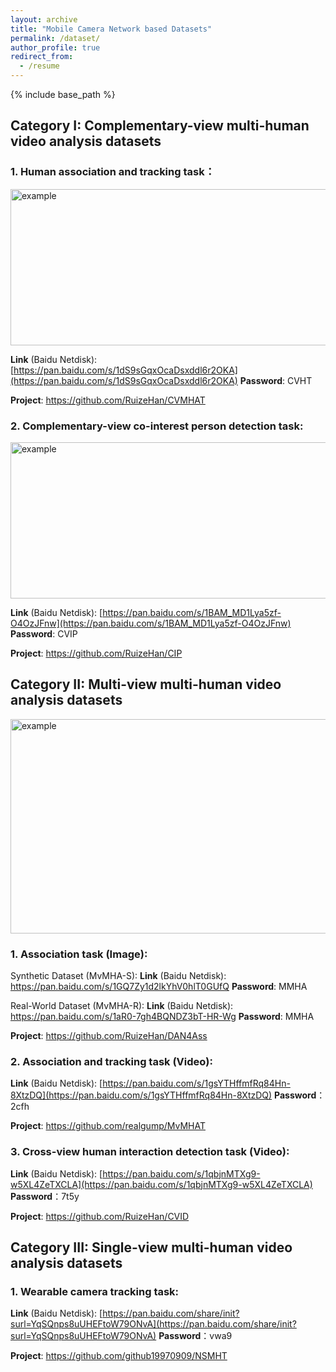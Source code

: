 ```yaml
---
layout: archive
title: "Mobile Camera Network based Datasets"
permalink: /dataset/
author_profile: true
redirect_from:
  - /resume
---
```


{% include base_path %}

## Category I: Complementary-view multi-human video analysis datasets

### 1. Human association and tracking task：

<img src="http://ruizehan.github.io/images/cvmhat.png" width="625" height="250" alt="example"/><br/>

**Link** (Baidu Netdisk): [https://pan.baidu.com/s/1dS9sGqxOcaDsxddl6r2OKA](https://pan.baidu.com/s/1dS9sGqxOcaDsxddl6r2OKA) **Password**: CVHT

**Project**: https://github.com/RuizeHan/CVMHAT

### 2. Complementary-view co-interest person detection task:

<img src="http://ruizehan.github.io/images/cip.jpg" width="625" height="250" alt="example"/><br/>

**Link** (Baidu Netdisk): [https://pan.baidu.com/s/1BAM_MD1Lya5zf-O4OzJFnw](https://pan.baidu.com/s/1BAM_MD1Lya5zf-O4OzJFnw) **Password**: CVIP

**Project**: https://github.com/RuizeHan/CIP

## Category II: Multi-view multi-human video analysis datasets

<img src="http://ruizehan.github.io/images/mvmhat.png" width="625" height="343" alt="example"/><br/>

### 1. Association task (Image):

Synthetic Dataset (MvMHA-S): **Link** (Baidu Netdisk): https://pan.baidu.com/s/1GQ7Zy1d2lkYhV0hlT0GUfQ **Password**: MMHA

Real-World Dataset (MvMHA-R): **Link** (Baidu Netdisk): https://pan.baidu.com/s/1aR0-7gh4BQNDZ3bT-HR-Wg **Password**: MMHA

**Project**: https://github.com/RuizeHan/DAN4Ass

### 2. Association and tracking task (Video):

**Link** (Baidu Netdisk): [https://pan.baidu.com/s/1gsYTHffmfRq84Hn-8XtzDQ](https://pan.baidu.com/s/1gsYTHffmfRq84Hn-8XtzDQ) **Password**：2cfh

**Project**: https://github.com/realgump/MvMHAT

### 3. Cross-view human interaction detection task (Video):

**Link** (Baidu Netdisk): [https://pan.baidu.com/s/1qbjnMTXg9-w5XL4ZeTXCLA](https://pan.baidu.com/s/1qbjnMTXg9-w5XL4ZeTXCLA) **Password**：7t5y

**Project**: https://github.com/RuizeHan/CVID

## Category III: Single-view multi-human video analysis datasets

### 1. Wearable camera tracking task:

**Link** (Baidu Netdisk): [https://pan.baidu.com/share/init?surl=YqSQnps8uUHEFtoW79ONvA](https://pan.baidu.com/share/init?surl=YqSQnps8uUHEFtoW79ONvA) **Password**：vwa9

**Project**: https://github.com/github19970909/NSMHT

